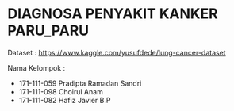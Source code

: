 # DIAGNOSA PENYAKIT KANKER PARU_PARU

Dataset : https://www.kaggle.com/yusufdede/lung-cancer-dataset

Nama Kelompok :
- 171-111-059 Pradipta Ramadan Sandri
- 171-111-098 Choirul Anam
- 171-111-082 Hafiz Javier B.P
